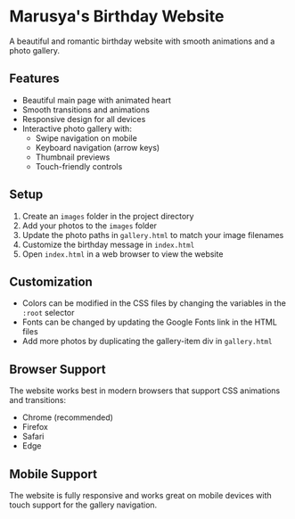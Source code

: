 # Marusya's Birthday Website

A beautiful and romantic birthday website with smooth animations and a photo gallery.

## Features

- Beautiful main page with animated heart
- Smooth transitions and animations
- Responsive design for all devices
- Interactive photo gallery with:
  - Swipe navigation on mobile
  - Keyboard navigation (arrow keys)
  - Thumbnail previews
  - Touch-friendly controls

## Setup

1. Create an `images` folder in the project directory
2. Add your photos to the `images` folder
3. Update the photo paths in `gallery.html` to match your image filenames
4. Customize the birthday message in `index.html`
5. Open `index.html` in a web browser to view the website

## Customization

- Colors can be modified in the CSS files by changing the variables in the `:root` selector
- Fonts can be changed by updating the Google Fonts link in the HTML files
- Add more photos by duplicating the gallery-item div in `gallery.html`

## Browser Support

The website works best in modern browsers that support CSS animations and transitions:
- Chrome (recommended)
- Firefox
- Safari
- Edge

## Mobile Support

The website is fully responsive and works great on mobile devices with touch support for the gallery navigation. 